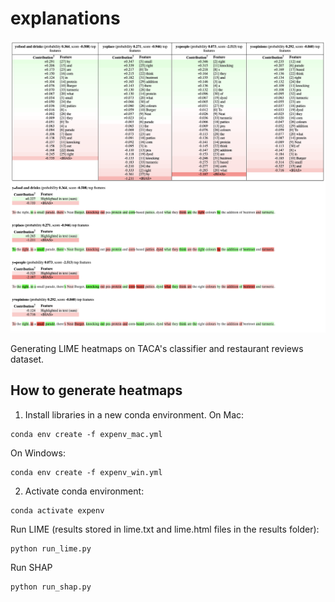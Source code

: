 # explanations

![Screenshot of the heatmaps](lime_heatmaps.png)

Generating LIME heatmaps on TACA's classifier and restaurant reviews dataset.

## How to generate heatmaps

1) Install libraries in a new conda environment. On Mac:

```
conda env create -f expenv_mac.yml
```

On Windows:

```
conda env create -f expenv_win.yml
```

2) Activate conda environment:

```
conda activate expenv
```

Run LIME (results stored in lime.txt and lime.html files in the results folder):

```
python run_lime.py
```

Run SHAP
```
python run_shap.py
```